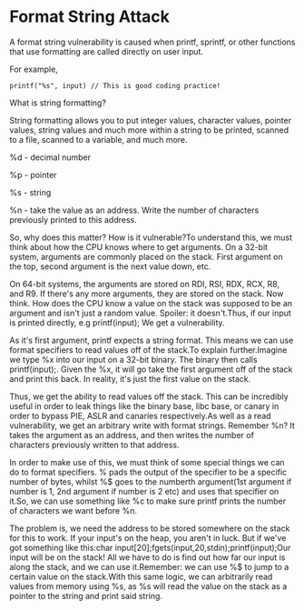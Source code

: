 # Format String Attack

A format string vulnerability is caused when printf, sprintf, or other functions that use formatting are called directly on user input.

For example,
```char input[20];fgets(input, 20, stdin);printf(input); // This is horrible coding practice!
printf("%s", input) // This is good coding practice!
```
What is string formatting?

String formatting allows you to put integer values, character values, pointer values, string values and much more within a string to be printed, scanned to a file, scanned to a variable, and much more.


%d - decimal number

%p - pointer

%s - string

%n - take the value as an address. Write the number of characters previously printed to this address.


So, why does this matter? How is it vulnerable?To understand this, we must think about how the CPU knows where to get arguments. On a 32-bit system, arguments are commonly placed on the stack. First argument on the top, second argument is the next value down, etc.

On 64-bit systems, the arguments are stored on RDI, RSI, RDX, RCX, R8, and R9. If there's any more arguments, they are stored on the stack. Now think. How does the CPU know a value on the stack was supposed to be an argument and isn't just a random value. Spoiler: it doesn't.Thus, if our input is printed directly, e.g printf(input); We get a vulnerability.

As it's first argument, printf expects a string format. This means we can use format specifiers to read values off of the stack.To explain further.Imagine we type %x into our input on a 32-bit binary. The binary then calls printf(input);. Given the %x, it will go take the first argument off of the stack and print this back. In reality, it's just the first value on the stack.

Thus, we get the ability to read values off the stack. This can be incredibly useful in order to leak things like the binary base, libc base, or canary in order to bypass PIE, ASLR and canaries respectively.As well as a read vulnerability, we get an arbitrary write with format strings. Remember %n? It takes the argument as an address, and then writes the number of characters previously written to that address.

In order to make use of this, we must think of some special things we can do to format specifiers. %<number><specifier> pads the output of the specifier to be a specific number of bytes, whilst %<number>$<specifier> goes to the numberth argument(1st argument if number is 1, 2nd argument if number is 2 etc) and uses that specifier on it.So, we can use something like %<number>c to make sure printf prints the number of characters we want before %n.

The problem is, we need the address to be stored somewhere on the stack for this to work. If your input's on the heap, you aren't in luck. But if we've got something like this:char input[20];fgets(input,20,stdin);printf(input);Our input will be on the stack! All we have to do is find out how far our input is along the stack, and we can use it.Remember: we can use %<number>$<specifier> to jump to a certain value on the stack.With this same logic, we can arbitrarily read values from memory using %s, as %s will read the value on the stack as a pointer to the string and print said string.
